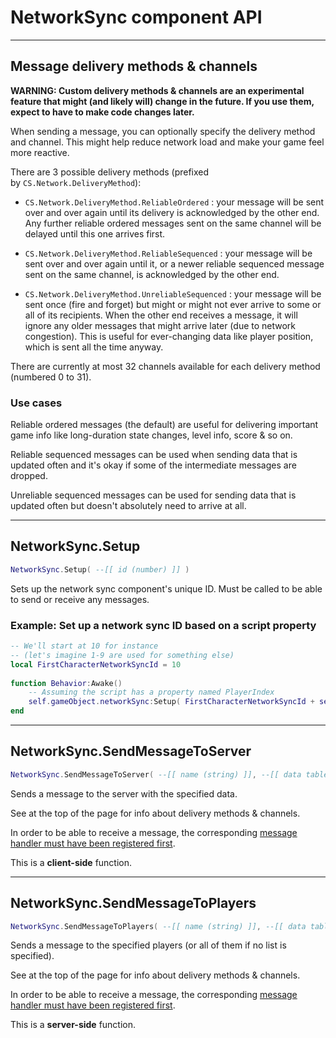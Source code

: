 # NetworkSync component API

----
## Message delivery methods & channels
**WARNING: Custom delivery methods & channels are an experimental feature that might (and likely will) change in the future. If you use them, expect to have to make code changes later.**

When sending a message, you can optionally specify the delivery method and channel. This might help reduce network load and make your game feel more reactive.

There are 3 possible delivery methods (prefixed by ```CS.Network.DeliveryMethod```):

* ```CS.Network.DeliveryMethod.ReliableOrdered``` : your message will be sent over and over again until its delivery is acknowledged by the other end. Any further reliable ordered messages sent on the same channel will be delayed until this one arrives first.

* ```CS.Network.DeliveryMethod.ReliableSequenced``` : your message will be sent over and over again until it, or a newer reliable sequenced message sent on the same channel, is acknowledged by the other end.

* ```CS.Network.DeliveryMethod.UnreliableSequenced``` : your message will be sent once (fire and forget) but might or might not ever arrive to some or all of its recipients. When the other end receives a message, it will ignore any older messages that might arrive later (due to network congestion). This is useful for ever-changing data like player position, which is sent all the time anyway.

There are currently at most 32 channels available for each delivery method (numbered 0 to 31).

### **Use cases**
Reliable ordered messages (the default) are useful for delivering important game info like long-duration state changes, level info, score & so on.

Reliable sequenced messages can be used when sending data that is updated often and it's okay if some of the intermediate messages are dropped.

Unreliable sequenced messages can be used for sending data that is updated often but doesn't absolutely need to arrive at all.

----
## NetworkSync.Setup

```lua
NetworkSync.Setup( --[[ id (number) ]] )
```

Sets up the network sync component's unique ID.
Must be called to be able to send or receive any messages.

### Example: **Set up a network sync ID based on a script property**
```lua
-- We'll start at 10 for instance
-- (let's imagine 1-9 are used for something else)
local FirstCharacterNetworkSyncId = 10
 
​function Behavior:Awake()
    -- Assuming the script has a property named PlayerIndex
    self.gameObject.networkSync:Setup( FirstCharacterNetworkSyncId + self.PlayerIndex )
end
```

----
## NetworkSync.SendMessageToServer

```lua
NetworkSync.SendMessageToServer( --[[ name (string) ]], --[[ data table (defaults to nil) ]], --[[ delivery method (CS.Network.DeliveryMethod, defaults to CS.Network.DeliveryMethod.ReliableOrdered) ]] , --[[ delivery channel (number, defaults to 0) ]] )
```

Sends a message to the server with the specified data.

See at the top of the page for info about delivery methods & channels.

In order to be able to receive a message, the corresponding [message handler must have been registered first](CraftStudio.Network.md).

This is a **client-side** function.

----
## NetworkSync.SendMessageToPlayers
```lua
NetworkSync.SendMessageToPlayers( --[[ name (string) ]], --[[ data table (defaults to nil) ]], --[[ recipient player ids (table, defaults to nil) ]], --[[ delivery method (CS.Network.DeliveryMethod, defaults to CS.Network.DeliveryMethod.ReliableOrdered) ]], --[[ delivery channel (number, defaults to 0) ]] )
```

Sends a message to the specified players (or all of them if no list is specified).

See at the top of the page for info about delivery methods & channels.

In order to be able to receive a message, the corresponding 
[message handler must have been registered first](CraftStudio.Network.md).

This is a **server-side** function.
